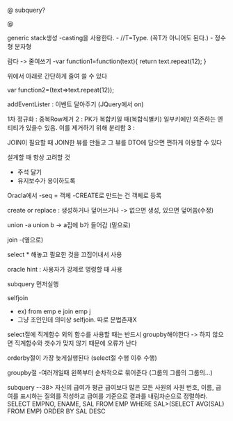 @
subquery?

@

generic stack생성
-casting을 사용한다.
-<T> //T=Type. (꼭T가 아니어도 된다.)
-<Integer> 정수형 <String> 문자형

람다 -> 줄여쓰기
-var function1=function(text){
   return text.repeat(12);
}

 위에서 아래로 간단하게 줄여 쓸 수 있다

var function2=(text=>text.repeat(12));

addEventLister : 이벤트 달아주기 (JQuery에서 on)

1차 정규화 : 중복Row제거
2         : PK가 복합키일 때(복합식별키) 일부키에만 의존하는 엔티티가 있을수 있음. 이를 제거하기 위해 분리함
3         :

JOIN이 필요할 때 JOIN한 뷰를 만들고 그 뷰를 DTO에 담으면 편하게 이용할 수 있다

설계할 때 항상 고려할 것
- 주석 달기
- 유지보수가 용이하도록

Oracla에서
-seq = 객체
-CREATE로 만드는 건 객체로 등록

create or replace : 생성하거나 덮어쓰거나 -> 없으면 생성, 있으면 덮어씀(수정)

union
-a union b -> a집에 b가 들어감 (밑으로)

join
-(옆으로)

select * 해놓고 필요한 것을 끄집어내서 사용

oracle hint : 사용자가 강제로 명령할 때 사용

subquery 먼저실행

selfjoin
- ex) from emp e join emp j
- 그냥 조인인데 의미상 selfjoin. 따로 문법존재X

select절에 직계함수 외의 함수를 사용할 때는 반드시 groupby해야한다
-> 하지 않으면 직계함수와 갯수가 맞지 않기 때문에 오류가 난다

orderby절이 가장 늦게실행된다 (select절 수행 이후 수행)

groupby절
-여러개일때 왼쪽부터 순차적으로 묶어준다 (그룹의 그룹의 그룹의...)

subquery
--38> 자신의 급여가 평균 급여보다 많은 모든 사원의 사원 번호, 이름, 급여를 표시하는 질의를 작성하고 급여를 기준으로 결과를 내림차순으로 정렬하라.
SELECT EMPNO, ENAME, SAL
FROM EMP
WHERE SAL>(SELECT AVG(SAL)
  FROM EMP)
ORDER BY SAL DESC